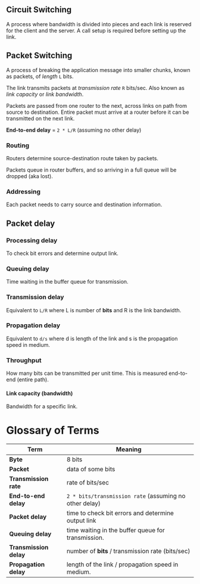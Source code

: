 ## Circuit Switching
A process where bandwidth is divided into pieces and each link is reserved for the client and the server. A call setup is required before setting up the link.

## Packet Switching
A process of breaking the application message into smaller chunks, known as packets, of _length_ `L` bits.

The link transmits packets at _transmission rate_ `R` bits/sec. Also known as _link capacity_ or _link bandwidth_.

Packets are passed from one router to the next,
across links on path from source to destination. Entire packet must arrive at a
router before it can be transmitted on the next link.

**End-to-end delay** = `2 * L/R` (assuming no other delay)

### Routing
Routers determine source-destination route taken by packets.

Packets queue in router buffers, and so arriving in a full queue will be dropped (aka
lost).

### Addressing
Each packet needs to carry source and destination information.

## Packet delay
### Processing delay
To check bit errors and determine output link.

### Queuing delay
Time waiting in the buffer queue for transmission.

### Transmission delay
Equivalent to `L/R` where L is number of **bits** and R is the link bandwidth.

### Propagation delay
Equivalent to `d/s` where d is length of the link and s is the propagation speed in medium.

### Throughput
How many bits can be transmitted per unit time. This is measured end-to-end (entire path).

#### Link capacity (bandwidth)
Bandwidth for a specific link.

# Glossary of Terms

Term | Meaning
---------|---------
**Byte** | 8 bits
**Packet** | data of some bits
**Transmission rate** | rate of bits/sec
**End-to-end delay** | `2 * bits/transmission rate` (assuming no other delay)
**Packet delay** | time to check bit errors and determine output link
**Queuing delay** | time waiting in the buffer queue for transmission.
**Transmission delay** | number of **bits** / transmission rate (bits/sec)
**Propagation delay** | length of the link / propagation speed in medium.
